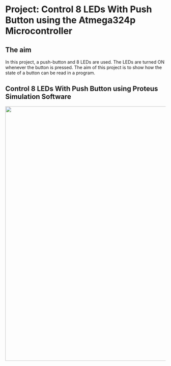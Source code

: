 # Project: Control 8 LEDs With Push Button using the Atmega324p Microcontroller

## The aim
In this project, a push-button and 8 LEDs are used. The LEDs are turned ON whenever the button is pressed. The aim of this project is to show how the state of a button can be read in a program.

## Control 8 LEDs With Push Button using Proteus Simulation Software
<img src="https://github.com/user-attachments/assets/eb5646e9-9489-4373-a489-159f82227ec5" width="800">
